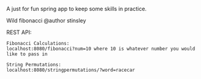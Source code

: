 A just for fun spring app to keep some skills in practice. 

Wild fibonacci
@author stinsley

REST API: 
    
    Fibonacci Calculations: 
    localhost:8080/fibonacci?num=10 where 10 is whatever number you would like to pass in
    
    String Permutations: 
    localhost:8080/stringpermutations/?word=racecar